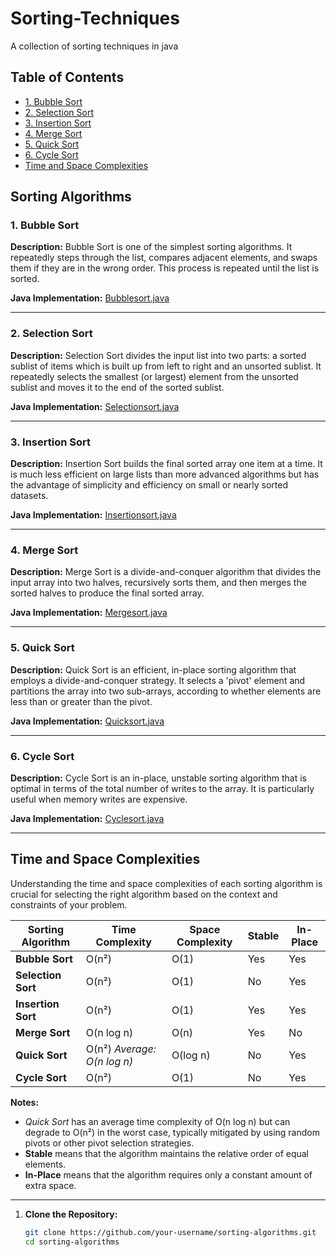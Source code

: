 # Sorting-Techniques
A collection of sorting techniques in java

## Table of Contents
  - [1. Bubble Sort](#1-bubble-sort)
  - [2. Selection Sort](#2-selection-sort)
  - [3. Insertion Sort](#3-insertion-sort)
  - [4. Merge Sort](#4-merge-sort)
  - [5. Quick Sort](#5-quick-sort)
  - [6. Cycle Sort](#6-cycle-sort)
- [Time and Space Complexities](#time-and-space-complexities)


## Sorting Algorithms

### 1. Bubble Sort

**Description:**
Bubble Sort is one of the simplest sorting algorithms. It repeatedly steps through the list, compares adjacent elements, and swaps them if they are in the wrong order. This process is repeated until the list is sorted.


**Java Implementation:** [Bubblesort.java](./Bubblesort.java)

---

### 2. Selection Sort

**Description:**
Selection Sort divides the input list into two parts: a sorted sublist of items which is built up from left to right and an unsorted sublist. It repeatedly selects the smallest (or largest) element from the unsorted sublist and moves it to the end of the sorted sublist.


**Java Implementation:** [Selectionsort.java](./Selectionsort.java)

---

### 3. Insertion Sort

**Description:**
Insertion Sort builds the final sorted array one item at a time. It is much less efficient on large lists than more advanced algorithms but has the advantage of simplicity and efficiency on small or nearly sorted datasets.


**Java Implementation:** [Insertionsort.java](./Insertionsort.java)

---

### 4. Merge Sort

**Description:**
Merge Sort is a divide-and-conquer algorithm that divides the input array into two halves, recursively sorts them, and then merges the sorted halves to produce the final sorted array.


**Java Implementation:** [Mergesort.java](./Mergesort.java)

---

### 5. Quick Sort

**Description:**
Quick Sort is an efficient, in-place sorting algorithm that employs a divide-and-conquer strategy. It selects a 'pivot' element and partitions the array into two sub-arrays, according to whether elements are less than or greater than the pivot.


**Java Implementation:** [Quicksort.java](./Quicksort.java)

---

### 6. Cycle Sort

**Description:**
Cycle Sort is an in-place, unstable sorting algorithm that is optimal in terms of the total number of writes to the array. It is particularly useful when memory writes are expensive.


**Java Implementation:** [Cyclesort.java](./Cyclesort.java)

---

## Time and Space Complexities

Understanding the time and space complexities of each sorting algorithm is crucial for selecting the right algorithm based on the context and constraints of your problem.

| **Sorting Algorithm** | **Time Complexity**       | **Space Complexity** | **Stable** | **In-Place** |
|-----------------------|---------------------------|----------------------|------------|--------------|
| **Bubble Sort**        | O(n²)                     | O(1)                 | Yes        | Yes          |
| **Selection Sort**     | O(n²)                     | O(1)                 | No         | Yes          |
| **Insertion Sort**     | O(n²)                     | O(1)                 | Yes        | Yes          |
| **Merge Sort**         | O(n log n)                | O(n)                 | Yes        | No           |
| **Quick Sort**         | O(n²) *Average: O(n log n)*| O(log n)             | No         | Yes          |
| **Cycle Sort**         | O(n²)                     | O(1)                 | No         | Yes          |

**Notes:**
- *Quick Sort* has an average time complexity of O(n log n) but can degrade to O(n²) in the worst case, typically mitigated by using random pivots or other pivot selection strategies.
- **Stable** means that the algorithm maintains the relative order of equal elements.
- **In-Place** means that the algorithm requires only a constant amount of extra space.

---

1. **Clone the Repository:**

   ```bash
   git clone https://github.com/your-username/sorting-algorithms.git
   cd sorting-algorithms

